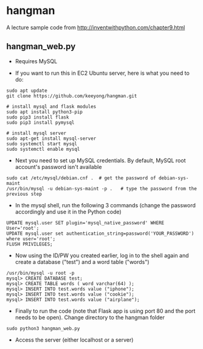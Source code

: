 # hangman
A lecture sample code from http://inventwithpython.com/chapter9.html

## hangman_web.py

- Requires MySQL

- If you want to run this in EC2 Ubuntu server, here is what you need to do:

```
sudo apt update
git clone https://github.com/keeyong/hangman.git

# install mysql and flask modules
sudo apt install python3-pip
sudo pip3 install flask
sudo pip3 install pymysql

# install mysql server
sudo apt-get install mysql-server
sudo systemctl start mysql
sudo systemctl enable mysql
```

- Next you need to set up MySQL credentials. By default, MySQL root account's password isn't available
```
sudo cat /etc/mysql/debian.cnf .  # get the password of debian-sys-maint
/usr/bin/mysql -u debian-sys-maint -p .   # type the password from the previous step
```

- In the mysql shell, run the following 3 commands (change the password accordingly and use it in the Python code)
```
UPDATE mysql.user SET plugin='mysql_native_password' WHERE User='root';
UPDATE mysql.user set authentication_string=password('YOUR_PASSWORD') where user='root';
FLUSH PRIVILEGES;
```

- Now using the ID/PW you created earlier, log in to the shell again and create a database ("test") and a word table ("words")
```
/usr/bin/mysql -u root -p
mysql> CREATE DATABASE test;
mysql> CREATE TABLE words ( word varchar(64) );
mysql> INSERT INTO test.words value ("iphone");
mysql> INSERT INTO test.words value ("cookie");
mysql> INSERT INTO test.words value ("airplane");
```

- Finally to run the code (note that Flask app is using port 80 and the port needs to be open). Change directory to the hangman folder 
```
sudo python3 hangman_web.py
```

- Access the server (either localhost or a server)
